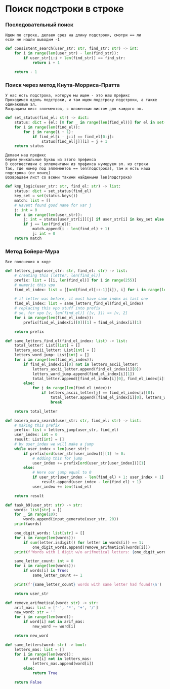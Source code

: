 # Поиск подстроки в строке

### Последовательный поиск
```
Идем по строке, делаем срез на длину подстроки, смотри == ли
если не нашли выводим -1
```
```py
def consistent_search(user_str: str, find_str: str) -> int:
    for i in range(len(user_str) - len(find_str)):
        if user_str[i:i + len(find_str)] == find_str:
            return i + 1

    return - 1
```


### Поиск через метод Кнута-Морриса-Пратта
```
У нас есть подстрока, которую мы ищем - это наш префикс
Проходимся вдоль подстроки, и там ищем подстроку подстроки, а также одинаковые эл.
Возращаем лист эллементов, с вложенным листом для каждого эл.
```
```py
def set_status(find_el: str) -> dict:
    status: dict = {el: [0 for _ in range(len(find_el))] for el in set(find_el)}
    for i in range(len(find_el)):
        for j in range(i + 1):
            if find_el[i - j:i] == find_el[0:j]:
                status[find_el[j]][i] = j + 1
    return status
```
```
Делаем наш префикс
берем уникальные буквы из этого префикса
В соотвестивии с эллементами из префикса нумеруем эл. из строки
Так, где номер под эллементов == len(подстрока), там и есть наша подстрока (ее конец)
Возвращаем лист со всеми такими найдеными len(подстрока)
```
```py
def kmp_logic(user_str: str, find_el: str) -> list:
    status: dict = set_status(find_el)
    key_set = set(status.keys())
    match: list = []
    # Havent found good name for var j
    j: int = 0
    for i in range(len(user_str)):
        j: int = status[user_str[i]][j] if user_str[i] in key_set else 0
        if j == len(find_el):
            match.append(i - len(find_el) + 1)
            j: int = 0
    return match
```

### Метод Бойера-Мура

``` Все пояснения в коде ```

```py
def letters_jump(user_str: str, find_el: str) -> list:
    # creating this [letter, len(find_el)]
    prefix: list = [[i, len(find_el)] for i in range(255)]
    # numeric this vpo
    find_el_index: list = [[ord(find_el[::-1][i]), i] for i in range(len(find_el))]

    # if letter was before, it must have same index as last one
    find_el_index: list = same_letters_find_el(find_el_index)
    # replacing this vpo stuff into prefix
    # so, for vpo [v, len(find_el)] ([v, 3]) => [v, 2]
    for i in range(len(find_el_index)):
        prefix[find_el_index[i][0]][1] = find_el_index[i][1]

    return prefix
```
```py
def same_letters_find_el(find_el_index: list) -> list:
    total_letter: List[list] = []
    letters_ascii_letter: List[int] = []
    letters_word_jump: List[int] = []
    for i in range(len(find_el_index)):
        if find_el_index[i][0] not in letters_ascii_letter:
            letters_ascii_letter.append(find_el_index[i][0])
            letters_word_jump.append(find_el_index[i][1])
            total_letter.append([find_el_index[i][0], find_el_index[i][1]])
        else:
            for j in range(len(find_el_index)):
                if letters_ascii_letter[j] == find_el_index[i][0]:
                    total_letter.append([find_el_index[i][0], letters_word_jump[j]])
                    break

    return total_letter
```
```py
def boiera_mura_search(user_str: str, find_el: str) -> list:
    # making this prefix
    prefix: list = letters_jump(user_str, find_el)
    user_index: int = 0
    result: List[int] = []
    # by user_index we will make a jump
    while user_index < len(user_str):
        if prefix[ord(user_str[user_index])][1] != 0:
            # Adding this for jump
            user_index += prefix[ord(user_str[user_index])][1]
        else:
            # Here our jump equal to 0
            if user_str[user_index - len(find_el) + 1: user_index + 1] == find_el:
                result.append(user_index - len(find_el) + 1)
            user_index += len(find_el)

    return result
```
```py
def task_b9(user_str: str) -> str:
    words: list[str] = []
    for _ in range(10):
        words.append(input_generate(user_str, 20))
    print(words)

    one_digit_words: list[str] = []
    for i in range(len(words)):
        if sum(letter.isdigit() for letter in words[i]) == 1:
            one_digit_words.append(remove_arifmetical(words[i]))
    print(f'Words with 1 digit w/o arifmetical letters: {one_digit_words}\n')

    same_letter_count: int = 0
    for i in range(len(words)):
        if words[i] is True:
            same_letter_count += 1

    print(f'{same_letter_count} words with same letter had found!\n')

    return user_str

```
```py
def remove_arifmetical(word: str) -> str:
    arif_mas: list = ['-', '*', '+', '/']
    new_word: str = ''
    for i in range(len(word)):
        if word[i] not in arif_mas:
            new_word += word[i]

    return new_word

```
```py
def same_letters(word: str) -> bool:
    letters_mas: list = []
    for i in range(len(word)):
        if word[i] not in letters_mas:
            letters_mas.append(word[i])
        else:
            return True

    return False
```